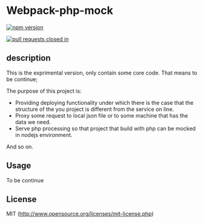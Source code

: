# Webpack-php-mock

[![npm version](https://badge.fury.io/js/webpack-php-mock.svg)](https://badge.fury.io/js/webpack-php-mock)

[![pull requests closed in](http://issuestats.com/github/chenckang/webpack-php-mock/badge/pr?style=flat-square)](http://issuestats.com/github//chenckang/webpack-php-mock)

## description

This is the exprimental version, only contain some core code.
That means to be continue;

The purpose of this project is:

* Providing deploying functionality under which there is the case that the structure of the you project is different from the service on line.
* Proxy some request to local json file or to some machine that has the data we need.
* Serve php processing so that project that build with php can be mocked in nodejs environment.

And so on.

## Usage

To be continue

## License

MIT (http://www.opensource.org/licenses/mit-license.php)